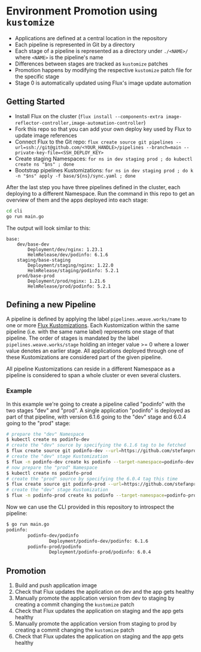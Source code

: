 # Environment Promotion using `kustomize`

* Applications are defined at a central location in the repository
* Each pipeline is represented in Git by a directory
* Each stage of a pipeline is represented as a directory under `./<NAME>/` where `<NAME>` is the pipeline's name
* Differences between stages are tracked as `kustomize` patches
* Promotion happens by modifying the respective `kustomize` patch file for the specific stage
* Stage 0 is automatically updated using Flux's image update automation

## Getting Started

* Install Flux on the cluster (`flux install --components-extra image-reflector-controller,image-automation-controller`)
* Fork this repo so that you can add your own deploy key used by Flux to update image references
* Connect Flux to the Git repo: `flux create source git pipelines --url=ssh://git@github.com/<YOUR_HANDLE>/pipelines --branch=main --private-key-file=<SSH_DEPLOY_KEY>`
* Create staging Namespaces: `for ns in dev staging prod ; do kubectl create ns "$ns" ; done`
* Bootstrap pipelines Kustomizations: `for ns in dev staging prod ; do k -n "$ns" apply -f base/${ns}/sync.yaml ; done`

After the last step you have three pipelines defined in the cluster, each deploying to a different Namespace. Run the command in this repo to get an overview of them and the apps deployed into each stage:

```sh
cd cli
go run main.go
```

The output will look similar to this:

```
base:
	dev/base-dev
		Deployment/dev/nginx: 1.23.1
		HelmRelease/dev/podinfo: 6.1.6
	staging/base-staging
		Deployment/staging/nginx: 1.22.0
		HelmRelease/staging/podinfo: 5.2.1
	prod/base-prod
		Deployment/prod/nginx: 1.21.6
		HelmRelease/prod/podinfo: 5.2.1
```

## Defining a new Pipeline

A pipeline is defined by applying the label `pipelines.weave.works/name` to one or more [Flux Kustomizations](https://fluxcd.io/docs/components/kustomize/kustomization/). Each Kustomization within the same pipeline (i.e. with the same name label) represents one stage of that pipeline. The order of stages is mandated by the label `pipelines.weave.works/stage` holding an integer value >= 0 where a lower value denotes an earlier stage. All applications deployed through one of these Kustomizations are considered part of the given pipeline.

All pipeline Kustomizations can reside in a different Namespace as a pipeline is considered to span a whole cluster or even several clusters.

### Example

In this example we're going to create a pipeline called "podinfo" with the two stages "dev" and "prod". A single application "podinfo" is deployed as part of that pipeline, with version 6.1.6 going to the "dev" stage and 6.0.4 going to the "prod" stage:

```sh
# prepare the "dev" Namespace
$ kubectl create ns podinfo-dev
# create the "dev" source by specifying the 6.1.6 tag to be fetched
$ flux create source git podinfo-dev --url=https://github.com/stefanprodan/podinfo/ --tag=6.1.6
# create the "dev" stage Kustomization
$ flux -n podinfo-dev create ks podinfo --target-namespace=podinfo-dev --source=GitRepository/podinfo-dev.flux-system --path="./kustomize" --prune=true --label=pipelines.weave.works/name=podinfo,pipelines.weave.works/stage=0
# now prepare the "prod" Namespace
$ kubectl create ns podinfo-prod
# create the "prod" source by specifying the 6.0.4 tag this time
$ flux create source git podinfo-prod --url=https://github.com/stefanprodan/podinfo/ --tag=6.0.4
# create the "dev" stage Kustomization
$ flux -n podinfo-prod create ks podinfo --target-namespace=podinfo-prod --source=GitRepository/podinfo-prod.flux-system --path="./kustomize" --prune=true --label=pipelines.weave.works/name=podinfo,pipelines.weave.works/stage=1
```

Now we can use the CLI provided in this repository to introspect the pipeline:

```sh
$ go run main.go
podinfo:
        podinfo-dev/podinfo
                Deployment/podinfo-dev/podinfo: 6.1.6
        podinfo-prod/podinfo
                Deployment/podinfo-prod/podinfo: 6.0.4
```

## Promotion

1. Build and push application image
1. Check that Flux updates the application on dev and the app gets healthy
1. Manually promote the application version from dev to staging by creating a commit changing the `kustomize` patch
1. Check that Flux updates the application on staging and the app gets healthy
1. Manually promote the application version from staging to prod by creating a commit changing the `kustomize` patch
1. Check that Flux updates the application on staging and the app gets healthy

